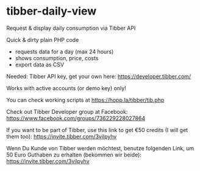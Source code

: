 # tibber-daily-view
Request &amp; display daily consumption via Tibber API

Quick & dirty plain PHP code
- requests data for a day (max 24 hours)
- shows consumption, price, costs
- export data as CSV

Needed: Tibber API key, get your own here: https://developer.tibber.com/

Works with active accounts (or demo key) only!

You can check working scripts at https://hopp.la/tibber/tib.php


Check out Tibber Developer group at Facebook: https://www.facebook.com/groups/736229228027864

If you want to be part of Tibber, use this link to get €50 credits (I will get them too): https://invite.tibber.com/3vilpyhv

Wenn Du Kunde von Tibber werden möchtest, benutze folgenden Link, um 50 Euro Guthaben zu erhalten (bekommen wir beide): https://invite.tibber.com/3vilpyhv
